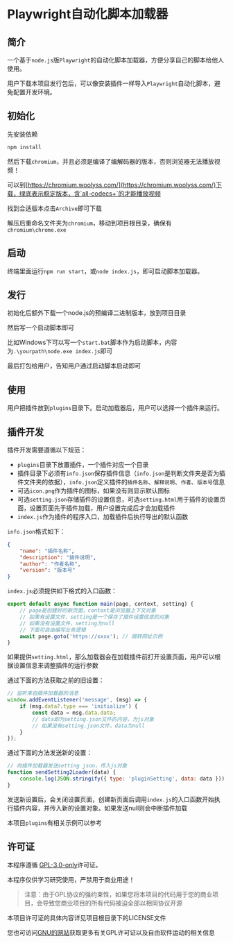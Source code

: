 # Playwright自动化脚本加载器

## 简介

一个基于`node.js`版`Playwright`的自动化脚本加载器，方便分享自己的脚本给他人使用。

用户下载本项目发行包后，可以像安装插件一样导入`Playwright`自动化脚本，避免配置开发环境。

## 初始化

先安装依赖

```sh
npm install
```

然后下载`chromium`，并且必须是编译了编解码器的版本，否则浏览器无法播放视频！

可以到[https://chromium.woolyss.com/](https://chromium.woolyss.com/)下载，绿底表示稳定版本，含`all-codecs+`的才能播放视频

找到合适版本点击`Archive`即可下载

解压后重命名文件夹为`chromium`，移动到项目根目录，确保有`chromium\chrome.exe`

## 启动

终端里面运行`npm run start`，或`node index.js`，即可启动脚本加载器。

## 发行

初始化后额外下载一个node.js的预编译二进制版本，放到项目目录

然后写一个启动脚本即可

比如Windows下可以写一个`start.bat`脚本作为启动脚本，内容为`.\yourpath\node.exe index.js`即可

最后打包给用户，告知用户通过启动脚本启动即可

## 使用

用户把插件放到`plugins`目录下。启动加载器后，用户可以选择一个插件来运行。

## 插件开发

插件开发需要遵循以下规范：

* `plugins`目录下放置插件，一个插件对应一个目录
* 插件目录下必须有`info.json`保存插件信息（`info.json`是判断文件夹是否为插件文件夹的依据），`info.json`定义插件的`插件名称`、`解释说明`、`作者`、`版本号`信息
* 可选`icon.png`作为插件的图标，如果没有则显示默认图标
* 可选`setting.json`存储插件的设置信息，可选`setting.html`用于插件的设置页面，设置页面先于插件加载，用户设置完成后才会加载插件
* `index.js`作为插件的程序入口，加载插件后执行导出的默认函数

`info.json`格式如下：

```json
{
    "name": "插件名称",
    "description": "插件说明",
    "author": "作者名称",
    "version": "版本号"
}
```

`index.js`必须提供如下格式的入口函数：

```js
export default async function main(page, context, setting) {
    // page是创建好的新页面，context是浏览器上下文对象
    // 如果有设置文件，setting是一个保存了插件设置信息的对象
    // 如果没有设置文件，setting为null
    // 下面可自由编写业务逻辑
    await page.goto('https://xxxx'); // 跳转网址示例
}
```

如果提供`setting.html`，那么加载器会在加载插件前打开设置页面，用户可以根据设置信息来调整插件的运行参数

通过下面的方法获取之前的旧设置：

```js
// 监听来自插件加载器的消息
window.addEventListener('message', (msg) => {
    if (msg.data?.type === 'initialize') {
        const data = msg.data.data;
        // data即为setting.json文件的内容，为js对象
        // 如果没有setting.json文件，data为null
    }
});
```

通过下面的方法发送新的设置：

```js
// 向插件加载器发送setting json，传入js对象
function sendSetting2Loader(data) {
    console.log(JSON.stringify({ type: 'pluginSetting', data: data }));
}
```

发送新设置后，会关闭设置页面，创建新页面后调用`index.js`的入口函数开始执行插件内容，并传入新的设置对象。如果发送null则会中断插件加载

本项目`plugins`有相关示例可以参考

## 许可证

本程序遵循 [GPL-3.0-only](https://opensource.org/license/gpl-3-0/)许可证。

本程序仅供学习研究使用，严禁用于商业用途！

> 注意：由于GPL协议的强约束性，如果您将本项目的代码用于您的商业项目，会导致您商业项目的所有代码被迫全部以相同协议开源

本项目许可证的具体内容详见项目根目录下的LICENSE文件

您也可访问[GNU的网站](https://www.gnu.org/licenses/)获取更多有关GPL许可证以及自由软件运动的相关信息
